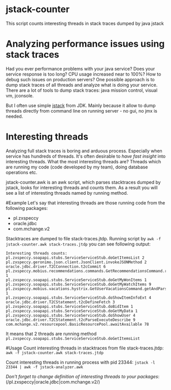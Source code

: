 # jstack-counter
This script counts interesting threads in stack traces dumped by java jstack

# Analyzing performance issues using stack traces
Had you ever performance problems with your java service? Does your service response is too long? CPU usage increased near to 100%?
How to debug such issues on production servers?
One possible approach is to dump stack traces of all threads and analyze what is doing your service.
There are a lot of tools to dump stack traces: java mission control, visual vm, jconsole.

But I often use simple [jstack](http://docs.oracle.com/javase/7/docs/technotes/tools/share/jstack.html) from JDK.
Mainly because it allow to dump threads directly from command line on running server - no gui, no jmx is needed.

# Interesting threads
Analyzing full stack traces is boring and arduous process. Especially when service has hundreds of threads. It's often desirable to *have fast insight* into interesting threads. What the most interesting threads are? Threads which are running my code (code developed by my team), doing database operations etc.

jstack-counter.awk is an awk script, which parses stacktraces dumped by jstack, looks for interesting threads and counts them. As a result you will see a list of interesting threads named by running method.

#Example
Let's say that interesting threads are those running code from the following packages:

* pl.zxspeccy
* oracle.jdbc
* com.mchange.v2

Stacktraces are dumped to file stack-traces.jtdp. Running script by `awk -f jstack-counter.awk stack-traces.jtdp` you can see following output:

```
Interesting threads counts:
pl.zxspeccy.soapapi.stubs.ServiceServiceStub.doGetItemsList 2
pl.zxspeccy.geronimo.json.client.JsonClient.invokeJSONMethod 2
oracle.jdbc.driver.T2CConnection.t2cCommit 6
pl.zxspeccy.mobius.recommendations.commands.GetRecommendationsCommand.run 1
pl.zxspeccy.soapapi.stubs.ServiceServiceStub.doGetMyWonItems 1
pl.zxspeccy.soapapi.stubs.ServiceServiceStub.doGetMyWatchItems 9
pl.zxspeccy.mobius.vacations.hystrix.GetUserVacationsCommand.getAndParseUserVacations 1
pl.zxspeccy.soapapi.stubs.ServiceServiceStub.doShowItemInfoExt 4
oracle.jdbc.driver.T2CStatement.t2cDefineFetch 3
pl.zxspeccy.soapapi.stubs.ServiceServiceStub.doBidItem 1
pl.zxspeccy.soapapi.stubs.ServiceServiceStub.doGetMyData 1
pl.zxspeccy.soapapi.stubs.ServiceServiceStub.doShowUser 4
oracle.jdbc.driver.T2CStatement.t2cParseExecuteDescribe 9
com.mchange.v2.resourcepool.BasicResourcePool.awaitAvailable 78
```

It means that 2 threads are running method `pl.zxspeccy.soapapi.stubs.ServiceServiceStub.doGetItemsList`


#Usage
Count interesting threads in stacktraces from file stack-traces.jtdp:
`awk -f jstack-counter.awk stack-traces.jtdp`

Count interesting threads in running process with pid 23344:
`jstack -l 23344 | awk -f jstack-analyzer.awk`


*Don't forget to change definition of interesting threads to your packages*:
(/pl\.zxspeccy|oracle\.jdbc|com\.mchange\.v2/)
